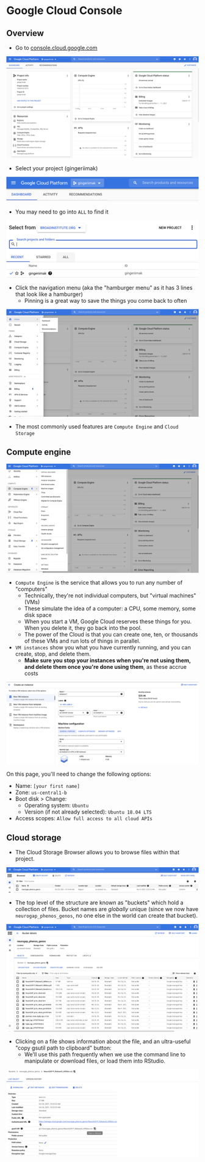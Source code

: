 # Google Cloud Console

## Overview

- Go to [console.cloud.google.com](https://console.cloud.google.com/)

![Console main page](img/Console/Console%20main%20page.png)

- Select your project (gingeriimak)

![Console project selection](img/Console/Console%20project%20selection.png)

- You may need to go into `ALL` to find it

![Console project selection 2](img/Console/Console%20project%20selection%202.png)

- Click the navigation menu (aka the "hamburger menu" as it has 3 lines that look like a hamburger)
  - Pinning is a great way to save the things you come back to often

![Console navigation](img/Console/Console%20navigation.png)

- The most commonly used features are `Compute Engine` and `Cloud Storage`

## Compute engine

![Console compute engine](img/Console/Console%20compute%20engine.png)

- `Compute Engine` is the service that allows you to run any number of "computers"
  - Technically, they're not individual computers, but "virtual machines" (VMs)
  - These simulate the idea of a computer: a CPU, some memory, some disk space
  - When you start a VM, Google Cloud reserves these things for you. When you delete it, they go back into the pool.
  - The power of the Cloud is that you can create one, ten, or thousands of these VMs and run lots of things in parallel.
- `VM instances` show you what you have currently running, and you can create, stop, and delete them.
  - **Make sure you stop your instances when you're not using them, and delete them once you're done using them**, as these accrue costs
  
![Console start VM](img/Console/Console%20start%20VM.png)

On this page, you'll need to change the following options:
- Name: `[your first name]`
- Zone: `us-central1-b`
- Boot disk > Change: 
    - Operating system: `Ubuntu`
    - Version (if not already selected): `Ubuntu 18.04 LTS`
- Access scopes: `Allow full access to all cloud APIs`

## Cloud storage

- The Cloud Storage Browser allows you to browse files within that project.

![Console storage browser](img/Console/Console%20storage%20browser.png)

- The top level of the structure are known as "buckets" which hold a collection of files. Bucket names are *globally* unique (since we now have `neurogap_phenos_genos`, no one else in the world can create that bucket).

![Console storage browser 2](img/Console/Console%20storage%20browser%202.png)

- Clicking on a file shows information about the file, and an ultra-useful "copy gsutil path to clipboard" button:
  - We'll use this path frequently when we use the command line to manipulate or download files, or load them into RStudio. 

![Console storage file details](img/Console/Console%20storage%20file%20details.png)
